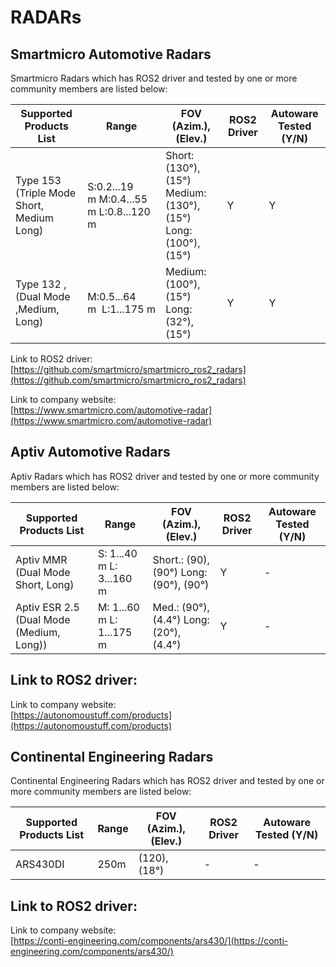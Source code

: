# RADARs

## **Smartmicro Automotive Radars**

Smartmicro Radars which has ROS2 driver and tested by one or more community members are listed below:

| Supported Products List                   | Range                                   | FOV (Azim.), (Elev.)                                             | ROS2 Driver | Autoware Tested (Y/N) |
| ----------------------------------------- | --------------------------------------- | ---------------------------------------------------------------- | ----------- | --------------------- |
| Type 153 (Triple Mode Short, Medium Long) | S:0.2...19 m M:0.4...55 m L:0.8...120 m | Short: (130°), (15°) Medium: (130°), (15°)<br>Long: (100°),(15°) | Y           | Y                     |
| Type 132 ,(Dual Mode ,Medium, Long)       | M:0.5...64 m  L:1...175 m               | Medium: (100°), (15°) Long: (32°), (15°)                         | Y           | Y                     |

Link to ROS2 driver:  
[https://github.com/smartmicro/smartmicro_ros2_radars](https://github.com/smartmicro/smartmicro_ros2_radars)

Link to company website:  
[https://www.smartmicro.com/automotive-radar](https://www.smartmicro.com/automotive-radar)

## **Aptiv Automotive Radars**

Aptiv Radars which has ROS2 driver and tested by one or more community members are listed below:

| Supported Products List                  | Range                    | FOV (Azim.), (Elev.)                    | ROS2 Driver | Autoware Tested (Y/N) |
| ---------------------------------------- | ------------------------ | --------------------------------------- | ----------- | --------------------- |
| Aptiv MMR (Dual Mode Short, Long)        | S: 1...40 m L: 3...160 m | Short.: (90), (90°) Long: (90°), (90°)  | Y           | -                     |
| Aptiv ESR 2.5 (Dual Mode (Medium, Long)) | M: 1...60 m L: 1...175 m | Med.: (90°), (4.4°) Long: (20°), (4.4°) | Y           | -                     |

Link to ROS2 driver:  
 -

Link to company website:  
[https://autonomoustuff.com/products](https://autonomoustuff.com/products)

## **Continental Engineering Radars**

Continental Engineering Radars which has ROS2 driver and tested by one or more community members are listed below:

| Supported Products List | Range | FOV (Azim.), (Elev.) | ROS2 Driver | Autoware Tested (Y/N) |
| ----------------------- | ----- | -------------------- | ----------- | --------------------- |
| ARS430DI                | 250m  | (120), (18°)         | -           | -                     |

Link to ROS2 driver: 
 -

Link to company website:  
[https://conti-engineering.com/components/ars430/](https://conti-engineering.com/components/ars430/)
